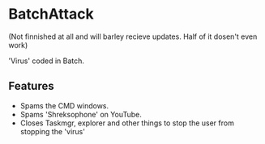 # BatchAttack

(Not finnished at all and will barley recieve updates. Half of it dosen't even work)


'Virus' coded in Batch.

## Features
- Spams the CMD windows.
- Spams 'Shreksophone' on YouTube.
- Closes Taskmgr, explorer and other things to stop the user from stopping the 'virus'
